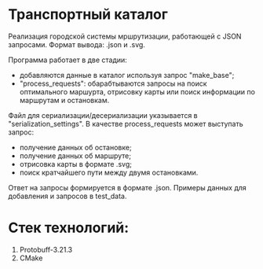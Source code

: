 # Транспортный каталог
Реализация городской системы мршрутизации, работающей с JSON запросами. Формат вывода: .json и .svg.

Программа работает в две стадии:
- добавляются данные в каталог используя запрос "make_base";
- "process_requests": обарабтываются запросы на поиск оптимального маршурта, отрисовку карты или поиск информации по маршрутам и остановкам.

Файл для сериализации/десериализации указывается в "serialization_settings". В качестве process_requests может выступать запрос:
- получение данных об остановке;
- получение данных об маршруте;
- отрисовка карты в формате .svg;
- поиск кратчайшего пути между двумя остановками.

Ответ на запросы формируется в формате .json. Примеры данных для добавления и запросов в test_data.

# Стек технологий:
1. Protobuff-3.21.3
2. CMake

